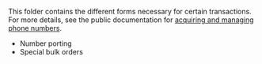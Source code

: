 This folder contains the different forms necessary for certain transactions. For more details, see the public documentation for [acquiring and managing phone numbers](https://docs.microsoft.com/azure/communication-services/quickstarts/telephony-sms/get-phone-number?pivots=platform-azp).

- Number porting
- Special bulk orders

